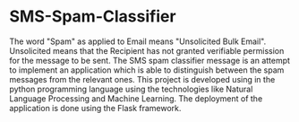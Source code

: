 # SMS-Spam-Classifier
The word "Spam" as applied to Email means "Unsolicited Bulk Email". Unsolicited means that
the Recipient has not granted verifiable permission for the message to be sent.
The SMS spam classifier message is an attempt to implement an application which is able to
distinguish between the spam messages from the relevant ones.
This project is developed using in the python programming language using the technologies
like Natural Language Processing and Machine Learning. The deployment of the application
is done using the Flask framework.

